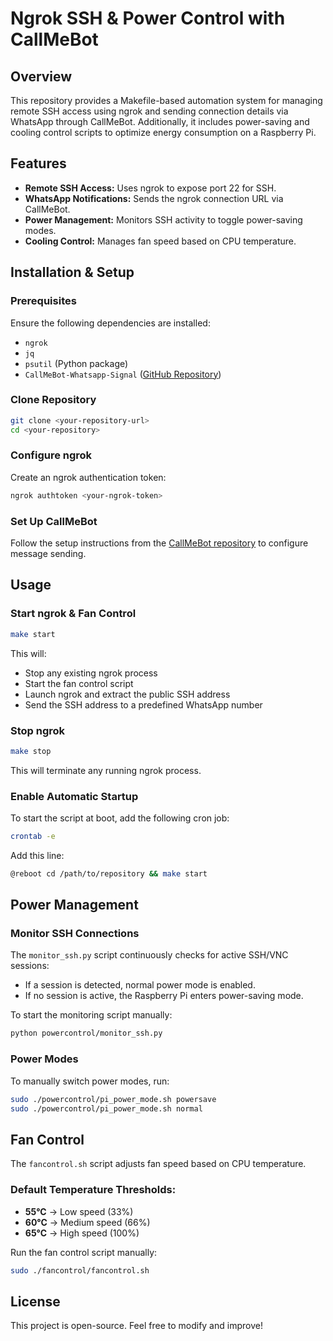 # Ngrok SSH & Power Control with CallMeBot

## Overview
This repository provides a Makefile-based automation system for managing remote SSH access using ngrok and sending connection details via WhatsApp through CallMeBot. Additionally, it includes power-saving and cooling control scripts to optimize energy consumption on a Raspberry Pi.

## Features
- **Remote SSH Access:** Uses ngrok to expose port 22 for SSH.
- **WhatsApp Notifications:** Sends the ngrok connection URL via CallMeBot.
- **Power Management:** Monitors SSH activity to toggle power-saving modes.
- **Cooling Control:** Manages fan speed based on CPU temperature.

## Installation & Setup
### Prerequisites
Ensure the following dependencies are installed:
- `ngrok`
- `jq`
- `psutil` (Python package)
- `CallMeBot-Whatsapp-Signal` ([GitHub Repository](https://github.com/stonatm/CallMeBot-Whatsapp-Signal))

### Clone Repository
```bash
git clone <your-repository-url>
cd <your-repository>
```

### Configure ngrok
Create an ngrok authentication token:
```bash
ngrok authtoken <your-ngrok-token>
```

### Set Up CallMeBot
Follow the setup instructions from the [CallMeBot repository](https://github.com/stonatm/CallMeBot-Whatsapp-Signal) to configure message sending.

## Usage
### Start ngrok & Fan Control
```bash
make start
```
This will:
- Stop any existing ngrok process
- Start the fan control script
- Launch ngrok and extract the public SSH address
- Send the SSH address to a predefined WhatsApp number

### Stop ngrok
```bash
make stop
```
This will terminate any running ngrok process.

### Enable Automatic Startup
To start the script at boot, add the following cron job:
```bash
crontab -e
```
Add this line:
```bash
@reboot cd /path/to/repository && make start
```

## Power Management
### Monitor SSH Connections
The `monitor_ssh.py` script continuously checks for active SSH/VNC sessions:
- If a session is detected, normal power mode is enabled.
- If no session is active, the Raspberry Pi enters power-saving mode.

To start the monitoring script manually:
```bash
python powercontrol/monitor_ssh.py
```

### Power Modes
To manually switch power modes, run:
```bash
sudo ./powercontrol/pi_power_mode.sh powersave
sudo ./powercontrol/pi_power_mode.sh normal
```

## Fan Control
The `fancontrol.sh` script adjusts fan speed based on CPU temperature.

### Default Temperature Thresholds:
- **55°C** → Low speed (33%)
- **60°C** → Medium speed (66%)
- **65°C** → High speed (100%)

Run the fan control script manually:
```bash
sudo ./fancontrol/fancontrol.sh
```

## License
This project is open-source. Feel free to modify and improve!

